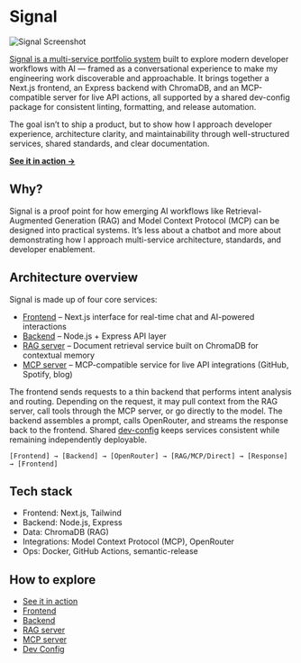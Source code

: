 # Signal

![Signal Screenshot](https://abruno.net/github-share-signal.png)

[Signal is a multi-service portfolio system](https://signal.abruno.net) built to explore modern developer workflows with AI — framed as a conversational experience to make my engineering work discoverable and approachable. It brings together a Next.js frontend, an Express backend with ChromaDB, and an MCP-compatible server for live API actions, all supported by a shared dev-config package for consistent linting, formatting, and release automation.

The goal isn’t to ship a product, but to show how I approach developer experience, architecture clarity, and maintainability through well-structured services, shared standards, and clear documentation.

[**See it in action →**](https://signal.abruno.net)

## Why?

Signal is a proof point for how emerging AI workflows like Retrieval-Augmented Generation (RAG) and Model Context Protocol (MCP) can be designed into practical systems. It’s less about a chatbot and more about demonstrating how I approach multi-service architecture, standards, and developer enablement.

## Architecture overview

Signal is made up of four core services:

- [Frontend](https://github.com/anthonybruno/signal-frontend) – Next.js interface for real-time chat and AI-powered interactions
- [Backend](https://github.com/anthonybruno/signal-backend) – Node.js + Express API layer
- [RAG server](https://github.com/anthonybruno/signal-rag) – Document retrieval service built on ChromaDB for contextual memory
- [MCP server](https://github.com/anthonybruno/signal-mcp) – MCP-compatible service for live API integrations (GitHub, Spotify, blog)

The frontend sends requests to a thin backend that performs intent analysis and routing. Depending on the request, it may pull context from the RAG server, call tools through the MCP server, or go directly to the model. The backend assembles a prompt, calls OpenRouter, and streams the response back to the frontend. Shared [dev-config](https://www.npmjs.com/package/abruno-dev-config) keeps services consistent while remaining independently deployable.

```
[Frontend] → [Backend] → [OpenRouter] → [RAG/MCP/Direct] → [Response] → [Frontend]
```

## Tech stack

- Frontend: Next.js, Tailwind
- Backend: Node.js, Express
- Data: ChromaDB (RAG)
- Integrations: Model Context Protocol (MCP), OpenRouter
- Ops: Docker, GitHub Actions, semantic-release

## How to explore

- [See it in action](https://signal.abruno.net)
- [Frontend](https://github.com/anthonybruno/signal-frontend)
- [Backend](https://github.com/anthonybruno/signal-backend)
- [RAG server](https://github.com/anthonybruno/signal-rag)
- [MCP server](https://github.com/anthonybruno/signal-mcp)
- [Dev Config](https://www.npmjs.com/package/abruno-dev-config)
